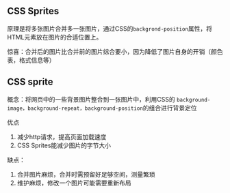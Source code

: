 
## CSS Sprites
原理是将多张图片合并多一张图片，通过CSS的`backgrond-position`属性，将HTML元素放在图片的合适位置上。

惊喜：合并后的图片比合并前的图片综合要小，因为降低了图片自身的开销（颜色表，格式信息等）



## CSS sprite
概念：将网页中的一些背景图片整合到一张图片中，利用CSS的 `background-image，background-repeat，background-position`的组合进行背景定位

优点
1. 减少http请求，提高页面加载速度
2. CSS Sprites能减少图片的字节大小


缺点：
1. 合并图片麻烦，合并时需预留好足够空间，测量繁琐
2. 维护麻烦，修改一个图片可能需要重新布局